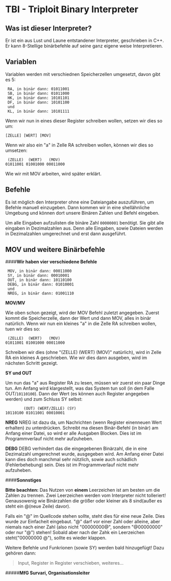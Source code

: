 TBI - Triploit Binary Interpreter
=================================

Was ist dieser Interpreter?
---------------------------

Er ist ein aus Lust und Laune entstandener Interpreter, geschrieben in C++. Er kann 8-Stellige binärbefehle auf seine ganz eigene weise Interpretieren.

Variablen
---------

Variablen werden mit verschiednen Speicherzellen umgesetzt, davon gibt es 5:

     RA, in binär dann: 01011001
     SB, in binär dann: 01011000
     HK, in binär dann: 10101101
     DF, in binär dann: 10101100
     und
     KL, in binär dann: 10101111

Wenn wir nun in eines dieser Register schreiben wollen, setzen wir dies so um:

    [ZELLE] [WERT] [MOV]

Wenn wir also ein "a" in Zelle RA schreiben wollen, können wir dies so umsetzen:

     (ZELLE)  (WERT)   (MOV)   
    01011001 01001000 00011000

Wie wir mit MOV arbeiten, wird später erklärt.

Befehle
-------

Es ist möglich den Interpreter ohne eine Dateiangabe auszuführen, um Befehle manuell einzugeben. Dann kommen wir in eine shellähnliche Umgebung und können dort unsere Binären Zahlen und Befehl eingeben.

Um alle Eingaben aufzulisten die binäre Zahl `00000001` benötigt. Sie gibt alle eingaben in Dezimalzahlen aus. Denn alle Eingaben, sowie Dateien werden in Dezimalzahlen umgerechnet und erst dann ausgeführt.

MOV und weitere Binärbefehle
----------------------------

####**Wir haben vier verschiedene Befehle**

     MOV, in binär dann: 00011000
     SY, in binär dann: 00010001
     OUT, in binär dann: 10110100
     DEBG, in binär dann: 01010001
     und
     NREG, in binär dann: 01001110

**MOV/MV**

Wie oben schon gezeigt, wird der MOV Befehl zuletzt angegeben. Zuerst kommt die Speicherzelle, dann der Wert und dann MOV, alles in binär natürlich. Wenn wir nun ein kleines "a" in die Zelle RA schreiben wollen, tuen wir dies so:

     (ZELLE)  (WERT)   (MOV)   
    01011001 01001000 00011000
    
Schreiben wir dies (ohne "(ZELLE)  (WERT)   (MOV)" natürlich), wird in Zelle RA ein kleines A geschrieben.
Wie wir dies dann ausgeben, wird im nächsten Schritt gezeigt.

**SY und OUT**

Um nun das "a" aus Register RA zu lesen, müssen wir zuerst ein paar Dinge tun. Am Anfang wird klargestellt, was das System tun soll (in dem Falle OUT/`10110100`). Dann der Wert (es können auch Register angegeben werden) und zum Schluss SY selbst:

			(OUT) (WERT/ZELLE) (SY)
    10110100 01011001 00010001

**NREG**
NREG ist dazu da, um Nachrichten (wenn Register einenneuen Wert erhalten) zu unterdrücken. Schreibt ma diesen Binär-Befehl (in binär) am Anfang einer Datei, so wird er alle Ausgaben Blocken. Dies ist im Programmverlauf nicht mehr aufzuheben.

**DEBG**
DEBG verhindert das die eingegebenen Binärzahl, die in eine Dezimalzahl umgerechnet wurde, ausgegeben wird. Am Anfang einer Datei kann dies doch manchmal sehr nützlich, sowie auch schädlich (Fehlerbehebung) sein. Dies ist im Programmverlauf nicht mehr aufzuheben.

####**Sonnstiges**

**Bitte beachten:** Das Nutzen von **einem** Leerzeichen ist am besten um die Zahlen zu trennen. Zwei Leerzeichen werden vom Interpreter nicht tolleriert! Genausowenig wie Binärzahlen die größer oder kleiner als 8 sind(außer es steht ein @(neue Zeile) davor).

Falls ein "@" im Quellcode stehen sollte, steht dies für eine neue Zeile. Dies wurde zur Einfacheit eingebaut. "@" darf vor einer Zahl oder alleine, aber niemals nach einer Zahl (also nicht "00000000@", sondern "@00000000" oder nur "@") stehen! Sobald aber nach der Zahk ein Leerzeichen steht("00000000 @"), sollte es wieder klappen.
 
Weitere Befehle und Funkrionen (sowie SY) werden bald hinzugefügt! Dazu gehören dann:
> Input, 
> Register in Register verschieben, 
> weiteres...

#####**MfG Survari, Organisationsleiter**
